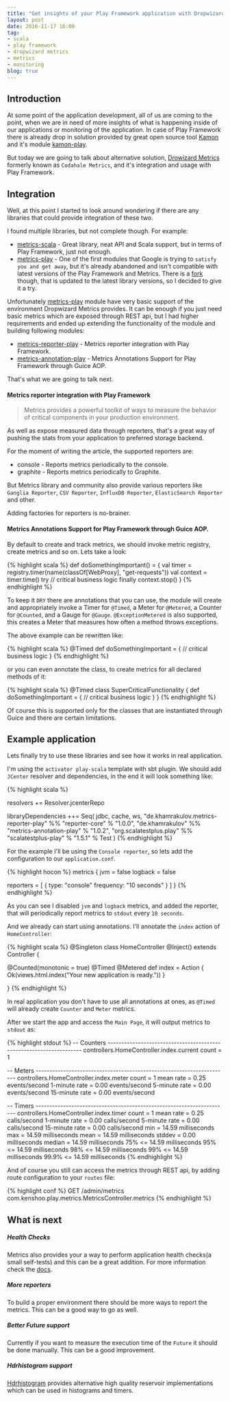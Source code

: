 ```yaml
--- 
title: "Get insights of your Play Framework application with Dropwizard Metrics" 
layout: post 
date: 2016-11-17 16:00 
tag: 
- scala 
- play framework 
- dropwizard metrics 
- metrics 
- monitoring 
blog: true 
--- 
```

 
## Introduction 
 
At some point of the application development, all of us are coming to the point, when we are in need of more insights of what is happening inside of our applications or monitoring of the application. In case of Play Framework there is already drop in solution provided by great open source tool [Kamon](http://kamon.io/) and it's module [kamon-play](http://kamon.io/integrations/web-and-http-toolkits/play/). 
 
But today we are going to talk about alternative solution, [Drowizard Metrics](http://metrics.dropwizard.io) formerly known as `Codahale Metrics`, and it's integration and usage with Play Framework. 
 
## Integration 
 
Well, at this point I started to look around wondering if there are any libraries that could provide integration of these two. 
 
I found multiple libraries, but not complete though. For example: 
 
* [metrics-scala](https://github.com/erikvanoosten/metrics-scala) - Great library, neat API and Scala support, but in terms of Play Framework, just not enough. 
* [metrics-play](https://github.com/kenshoo/metrics-play) - One of the first modules that Google is trying to `satisfy you and get away`, but it's already abandoned and isn't compatible with latest versions of the Play Framework and Metrics. There is a [fork](https://github.com/breadfan/metrics-play) though, that is updated to the latest library versions, so I decided to give it a try. 
 
Unfortunately [metrics-play](https://github.com/breadfan/metrics-play) module have very basic support of the environment Dropwizard Metrics provides. It can be enough if you just need basic metrics which are exposed through REST api, but I had higher requirements and ended up extending the functionality of the module and building following modules: 
 
* [metrics-reporter-play](https://github.com/htimur/metrics-reporter-play) - Metrics reporter integration with Play Framework. 
* [metrics-annotation-play](https://github.com/htimur/metrics-annotation-play) - Metrics Annotations Support for Play Framework through Guice AOP. 
 
That's what we are going to talk next. 
 
#### Metrics reporter integration with Play Framework 
 
> Metrics provides a powerful toolkit of ways to measure the behavior of critical components in your production environment. 
 
As well as expose measured data through reporters, that's a great way of pushing the stats from your application to preferred storage backend. 
 
For the moment of writing the article, the supported reporters are: 
 
* console - Reports metrics periodically to the console. 
* graphite - Reports metrics periodically to Graphite. 
 
But Metrics library and community also provide various reporters like `Ganglia Reporter`, `CSV Reporter`, `InfluxDB Reporter`, `ElasticSearch Reporter` and other. 
 
Adding factories for reporters is no-brainer. 
 
#### Metrics Annotations Support for Play Framework through Guice AOP. 
 
By default to create and track metrics, we should invoke metric registry, create metrics and so on. Lets take a look: 
 
{% highlight scala %} 
def doSomethingImportant() = { 
    val timer = registry.timer(name(classOf[WebProxy], "get-requests")) 
    val context = timer.time() 
    try // critical business logic 
    finally context.stop() 
} 
{% endhighlight %} 
 
To keep it `DRY` there are annotations that you can use, the module will create and appropriately invoke a Timer for `@Timed`, a Meter for `@Metered`, a Counter for `@Counted`, and a Gauge for `@Gauge`. `@ExceptionMetered` is also supported, this creates a Meter that measures how often a method throws exceptions. 
 
The above example can be rewritten like: 
 
{% highlight scala %} 
@Timed 
def doSomethingImportant = { 
    // critical business logic 
} 
{% endhighlight %} 
 
or you can even annotate the class, to create metrics for all declared methods of it: 
 
{% highlight scala %} 
@Timed 
class SuperCriticalFunctionality { 
    def doSomethingImportant = { 
        // critical business logic 
    } 
} 
{% endhighlight %} 
 
Of course this is supported only for the classes that are instantiated through Guice and there are certain limitations. 
 
## Example application 
 
Lets finally try to use these libraries and see how it works in real application. 
 
I'm using the `activator play-scala` template with sbt plugin. We should add `JCenter` resolver and dependencies, in the end it will look something like: 
 
{% highlight scala %} 
 
resolvers += Resolver.jcenterRepo 
 
libraryDependencies ++= Seq( 
  jdbc, 
  cache, 
  ws, 
  "de.khamrakulov.metrics-reporter-play" %% "reporter-core" % "1.0.0", 
  "de.khamrakulov" %% "metrics-annotation-play" % "1.0.2", 
  "org.scalatestplus.play" %% "scalatestplus-play" % "1.5.1" % Test 
) 
{% endhighlight %} 
 
For the example I'll be using the `Console reporter`, so lets add the configuration to our `application.conf`. 
 
{% highlight hocon %} 
metrics { 
  jvm = false 
  logback = false 
 
  reporters = [ 
    { 
      type: "console" 
      frequency: "10 seconds" 
    } 
  ] 
} 
{% endhighlight %} 
 
As you can see I disabled `jvm` and `logback` metrics, and added the reporter, that will periodically report metrics to `stdout` every `10 seconds`. 
 
And we already can start using annotations. I'll annotate the `index` action of `HomeController`: 
 
{% highlight scala %} 
@Singleton 
class HomeController @Inject() extends Controller { 
 
  @Counted(monotonic = true) 
  @Timed 
  @Metered 
  def index = Action { 
    Ok(views.html.index("Your new application is ready.")) 
  } 
 
} 
{% endhighlight %} 
 
In real application you don't have to use all annotations at ones, as `@Timed` will already create `Counter` and `Meter` metrics.
 
After we start the app and access the `Main Page`, it will output metrics to `stdout` as: 
 
{% highlight stdout %} 
-- Counters -------------------------------------------------------------------- 
controllers.HomeController.index.current 
             count = 1 
 
-- Meters ---------------------------------------------------------------------- 
controllers.HomeController.index.meter 
             count = 1 
         mean rate = 0.25 events/second 
     1-minute rate = 0.00 events/second 
     5-minute rate = 0.00 events/second 
    15-minute rate = 0.00 events/second 
 
-- Timers ---------------------------------------------------------------------- 
controllers.HomeController.index.timer 
             count = 1 
         mean rate = 0.25 calls/second 
     1-minute rate = 0.00 calls/second 
     5-minute rate = 0.00 calls/second 
    15-minute rate = 0.00 calls/second 
               min = 14.59 milliseconds 
               max = 14.59 milliseconds 
              mean = 14.59 milliseconds 
            stddev = 0.00 milliseconds 
            median = 14.59 milliseconds 
              75% <= 14.59 milliseconds 
95% <= 14.59 milliseconds 
98% <= 14.59 milliseconds 
99% <= 14.59 milliseconds 
99.9% <= 14.59 milliseconds 
{% endhighlight %} 
 
And of course you still can access the metrics through REST api, by adding route configuration to your `routes` file: 
 
{% highlight conf %} 
GET /admin/metrics com.kenshoo.play.metrics.MetricsController.metrics 
{% endhighlight %} 
 
## What is next 
 
##### Health Checks 
 
Metrics also provides your a way to perform application health checks(a small self-tests) and this can be a great addition. For more information check the [docs](http://metrics.dropwizard.io/3.1.0/manual/healthchecks/). 
 
##### More reporters 
 
To build a proper environment there should be more ways to report the metrics. This can be a good way to go as well. 
 
##### Better Future support 
 
Currently if you want to measure the execution time of the `Future` it should be done manually. This can be a good improvement. 
 
##### Hdrhistogram support 
 
[Hdrhistogram](http://hdrhistogram.org/) provides alternative high quality reservoir implementations which can be used in histograms and timers.
